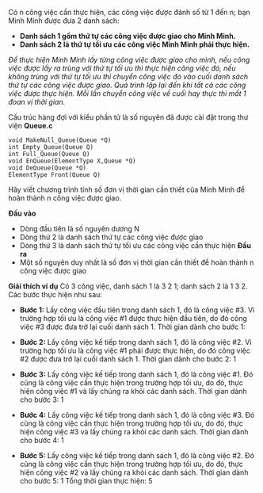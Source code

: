 Có n công việc cần thực hiện, các công việc được đánh số từ 1 đến n; bạn Minh Minh được đưa 2 danh sách:

- **Danh sách 1 gồm thứ tự các công việc được giao cho Minh Minh.**
- **Danh sách 2 là thứ tự tối ưu các công việc Minh Minh phải thực hiện.**

_Để thực hiện Minh Minh lấy từng công việc được giao cho mình, 
nếu công việc được lấy ra trùng với thứ tự tối ưu thì thực hiện công việc đó, 
nếu không trùng với thứ tự tối ưu thì chuyển công việc đó vào cuối danh sách thứ tự các công việc được giao. 
Quá trình lặp lại đến khi tất cả các công việc được thực hiện. 
Mỗi lần chuyển công việc về cuối hay thực thi mất 1 đoan vị thời gian._

Cấu trúc hàng đợi với kiểu phần tử là số nguyên đã được cài đặt trong thư viện **Queue.c**

```
void MakeNull_Queue(Queue *Q)
int Empty_Queue(Queue Q)
int Full_Queue(Queue Q)
void EnQueue(ElementType X,Queue *Q)
void DeQueue(Queue *Q)
ElementType Front(Queue Q)
```

Hãy viết chương trình tính số đơn vị thời gian cần thiết của Minh Minh để hoàn thành n công việc được giao.

**Đầu vào**

- Dòng đầu tiên là số nguyên dương N
- Dòng thứ 2 là danh sách thứ tự các công việc được giao
- Dòng thứ 3 là danh sách thứ tự tối ưu các công việc cần thực hiện
**Đầu ra**
- Một số nguyên duy nhất là số đơn vị thời gian cần thiết để hoàn thành n công việc được giao 

**Giải thích ví dụ**
Có 3 công việc, danh sách 1 là 3 2 1; danh sách 2 là 1 3 2. Các bước thực hiện như sau:

- **Bước 1:** Lấy công việc đầu tiên trong danh sách 1, đó là công việc #3. Vì trường hợp tối ưu là công việc #1 được thực hiện đầu tiên, do đó công việc #3 được đưa trở lại cuối danh sách 1. Thời gian dành cho bước 1: 

- **Bước 2:** Lấy công việc kế tiếp trong danh sách 1, đó là công việc #2. Vì trường hợp tối ưu là công việc #1 phải được thực hiện, do đó công việc #2 được đưa trở lại cuối danh sách 1. Thời gian dành cho bước 2: 1

- **Bước 3:** Lấy công việc kế tiếp trong danh sách 1, đó là công việc #1. Đó cũng là công việc cần thực hiện trong trường hợp tối ưu, do đó, thực hiện công việc #1 và lấy chúng ra khỏi các danh sách. Thời gian dành cho bước 3: 1

- **Bước 4:** Lấy công việc kế tiếp trong danh sách 1, đó là công việc #3. Đó cũng là công việc cần thực hiện trong trường hợp tối ưu, do đó, thực hiện công việc #3 và lấy chúng ra khỏi các danh sách. Thời gian dành cho bước 4: 1

- **Bước 5:** Lấy công việc kế tiếp trong danh sách 1, đó là công việc #2. Đó cũng là công việc cần thực hiện trong trường hợp tối ưu, do đó, thực hiện công việc #2 và lấy chúng ra khỏi các danh sách. Thời gian dành cho bước 5: 1
Tổng thời gian thực hiện: 5
